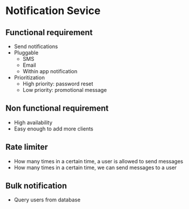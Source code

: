 # Notification Sevice

## Functional requirement

- Send notifications
- Pluggable
  - SMS
  - Email
  - Within app notification
- Prioritization
  - High priority: password reset
  - Low priority: promotional message

## Non functional requirement

- High availability
- Easy enough to add more clients

## Rate limiter

- How many times in a certain time, a user is allowed to send messages
- How many times in a certain time, we can send messages to a user

## Bulk notification

- Query users from database
